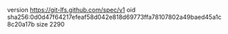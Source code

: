 version https://git-lfs.github.com/spec/v1
oid sha256:0d0d47f64217efeaf58d042e818d69773ffa78107802a49baed45a1c8c20a17b
size 2290
